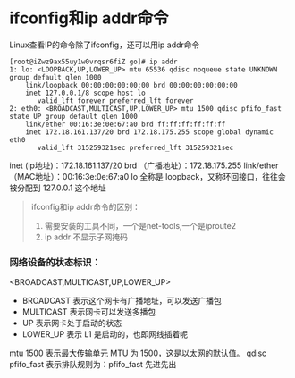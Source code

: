 # ifconfig和ip addr命令

Linux查看IP的命令除了ifconfig，还可以用ip addr命令
```
[root@iZwz9ax55uy1w0vrqsr6fiZ go]# ip addr
1: lo: <LOOPBACK,UP,LOWER_UP> mtu 65536 qdisc noqueue state UNKNOWN group default qlen 1000
    link/loopback 00:00:00:00:00:00 brd 00:00:00:00:00:00
    inet 127.0.0.1/8 scope host lo
       valid_lft forever preferred_lft forever
2: eth0: <BROADCAST,MULTICAST,UP,LOWER_UP> mtu 1500 qdisc pfifo_fast state UP group default qlen 1000
    link/ether 00:16:3e:0e:67:a0 brd ff:ff:ff:ff:ff:ff
    inet 172.18.161.137/20 brd 172.18.175.255 scope global dynamic eth0
       valid_lft 315259321sec preferred_lft 315259321sec
```

inet (ip地址)：172.18.161.137/20
brd （广播地址）：172.18.175.255
link/ether（MAC地址）：00:16:3e:0e:67:a0
lo 全称是 loopback，又称环回接口，往往会被分配到 127.0.0.1 这个地址

> ifconfig和ip addr命令的区别：  
> 1. 需要安装的工具不同，一个是net-tools,一个是iproute2  
> 2. ip addr 不显示子网掩码  

### 网络设备的状态标识：
<BROADCAST,MULTICAST,UP,LOWER_UP>
* BROADCAST 表示这个网卡有广播地址，可以发送广播包
* MULTICAST 表示网卡可以发送多播包
* UP 表示网卡处于启动的状态
* LOWER_UP 表示 L1 是启动的，也即网线插着呢

mtu 1500 表示最大传输单元 MTU 为 1500，这是以太网的默认值。
qdisc pfifo_fast 表示排队规则为：pfifo_fast 先进先出